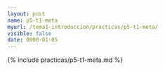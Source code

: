 ```yaml
---
layout: post
name: p5-t1-meta
myurl: /tema1-introduccion/practicas/p5-t1-meta/
visible: false
date: 0000-01-05
---
```


{% include practicas/p5-t1-meta.md %}
